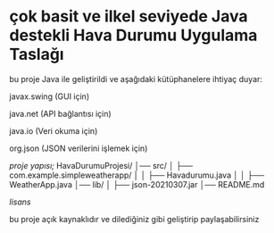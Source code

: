  # çok basit ve ilkel seviyede Java destekli Hava Durumu Uygulama Taslağı #





bu proje Java ile geliştirildi ve aşağıdaki kütüphanelere ihtiyaç duyar:

javax.swing (GUI için)

java.net (API bağlantısı için)

java.io (Veri okuma için)

org.json (JSON verilerini işlemek için)

*proje yapısı;*
HavaDurumuProjesi/
│── src/
│   ├── com.example.simpleweatherapp/
│   │   ├── Havadurumu.java
│   │   ├── WeatherApp.java
│── lib/
│   ├── json-20210307.jar
│── README.md



*lisans*

bu proje açık kaynaklıdır ve dilediğiniz gibi geliştirip paylaşabilirsiniz

